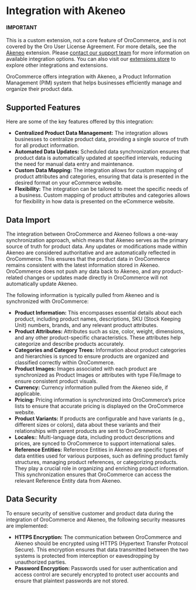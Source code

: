 <a id="integrations-pim-akeneo"></a>

# Integration with Akeneo

#### IMPORTANT
This is a custom extension, not a core feature of OroCommerce, and is not covered by the Oro User License Agreement. For more details, see the <a href="https://extensions.oroinc.com/orocommerce/extension/akeneo-pim-orocommerce-connector/" target="_blank">Akeneo</a> extension. Please <a href="https://oroinc.com/contact-us/" target="_blank">contact our support team</a> for more information on available integration options. You can also visit our <a href="https://extensions.oroinc.com/" target="_blank">extensions store</a> to explore other integrations and extensions.

OroCommerce offers integration with Akeneo, a Product Information Management (PIM) system that helps businesses efficiently manage and organize their product data.

## Supported Features

Here are some of the key features offered by this integration:

* **Centralized Product Data Management:** The integration allows businesses to centralize product data, providing a single source of truth for all product information.
* **Automated Data Updates:** Scheduled data synchronization ensures that product data is automatically updated at specified intervals, reducing the need for manual data entry and maintenance.
* **Custom Data Mapping:** The integration allows for custom mapping of product attributes and categories, ensuring that data is presented in the desired format on your eCommerce website.
* **Flexibility:** The integration can be tailored to meet the specific needs of a business. Custom mapping of product attributes and categories allows for flexibility in how data is presented on the eCommerce website.

## Data Import

The integration between OroCommerce and Akeneo follows a one-way synchronization approach, which means that Akeneo serves as the primary source of truth for product data. Any updates or modifications made within Akeneo are considered authoritative and are automatically reflected in OroCommerce. This ensures that the product data in OroCommerce remains consistent with the latest information stored in Akeneo. OroCommerce does not push any data back to Akeneo, and any product-related changes or updates made directly in OroCommerce will not automatically update Akeneo.

The following information is typically pulled from Akeneo and is synchronized with OroCommerce:

* **Product Information:** This encompasses essential details about each product, including product names, descriptions, SKU (Stock Keeping Unit) numbers, brands, and any relevant product attributes.
* **Product Attributes:** Attributes such as size, color, weight, dimensions, and any other product-specific characteristics. These attributes help categorize and describe products accurately.
* **Categories and Category Trees:** Information about product categories and hierarchies is synced to ensure products are organized and classified correctly within OroCommerce.
* **Product Images:** Images associated with each product are synchronized as Product Images or attributes with type File/Image to ensure consistent product visuals.
* **Currency:** Currency information pulled from the Akeneo side, if applicable.
* **Pricing:** Pricing information is synchronized into OroCommerce’s price lists to ensure that accurate pricing is displayed on the OroCommerce website.
* **Product Variants:** If products are configurable and have variants (e.g., different sizes or colors), data about these variants and their relationships with parent products are sent to OroCommerce.
* **Locales:**: Multi-language data, including product descriptions and prices, are synced to OroCommerce to support international sales.
* **Reference Entities:** Reference Entities in Akeneo are specific types of data entities used for various purposes, such as defining product family structures, managing product references, or categorizing products. They play a crucial role in organizing and enriching product information. This synchronization ensures that OroCommerce can access the relevant Reference Entity data from Akeneo.

## Data Security

To ensure security of sensitive customer and product data during the integration of OroCommerce and Akeneo, the following security measures are implemented:

* **HTTPS Encryption:** The communication between OroCommerce and Akeneo should be encrypted using HTTPS (Hypertext Transfer Protocol Secure). This encryption ensures that data transmitted between the two systems is protected from interception or eavesdropping by unauthorized parties.
* **Password Encryption:** Passwords used for user authentication and access control are securely encrypted to protect user accounts and ensure that plaintext passwords are not stored.
